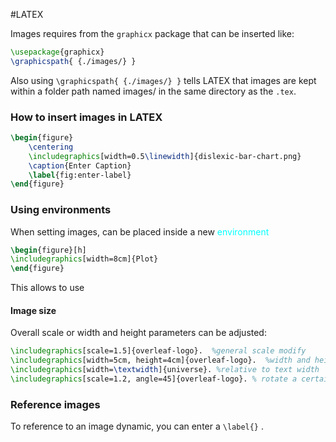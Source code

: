 #LATEX

Images requires from the `graphicx` package that can be inserted like: 
```LATEX
\usepackage{graphicx}
\graphicspath{ {./images/} }
```

Also using `\graphicspath{ {./images/} }` tells LATEX that images are kept within a folder path named images/ in the same directory as the `.tex`. 
### How to insert images in LATEX

```LATEX
\begin{figure}
    \centering
    \includegraphics[width=0.5\linewidth]{dislexic-bar-chart.png}
    \caption{Enter Caption}
    \label{fig:enter-label}
\end{figure}
```


### Using environments

When setting images, can be placed inside a new <span style="color:cyan;">environment</span> 

```LATEX
\begin{figure}[h]
\includegraphics[width=8cm]{Plot}
\end{figure}
```

This allows to use

#### Image size

Overall scale or width and height parameters can be adjusted: 

```LATEX
\includegraphics[scale=1.5]{overleaf-logo}.  %general scale modify
\includegraphics[width=5cm, height=4cm]{overleaf-logo}.  %width and height adjustment
\includegraphics[width=\textwidth]{universe}. %relative to text width 
\includegraphics[scale=1.2, angle=45]{overleaf-logo}. % rotate a certain angle
```

### Reference images

To reference to an image dynamic, you can enter a `\label{}` .  

```LATEX

``` 